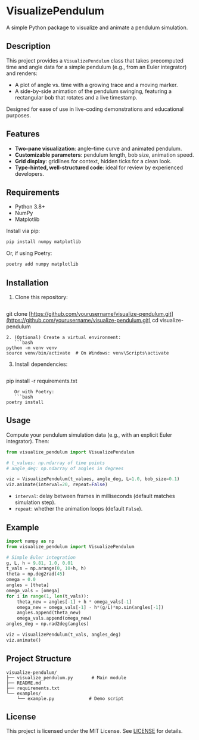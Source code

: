 # VisualizePendulum

A simple Python package to visualize and animate a pendulum simulation.

## Description

This project provides a `VisualizePendulum` class that takes precomputed time and angle data for a simple pendulum (e.g., from an Euler integrator) and renders:

* A plot of angle vs. time with a growing trace and a moving marker.
* A side-by-side animation of the pendulum swinging, featuring a rectangular bob that rotates and a live timestamp.

Designed for ease of use in live-coding demonstrations and educational purposes.

## Features

* **Two-pane visualization**: angle–time curve and animated pendulum.
* **Customizable parameters**: pendulum length, bob size, animation speed.
* **Grid display**: gridlines for context, hidden ticks for a clean look.
* **Type-hinted, well-structured code**: ideal for review by experienced developers.

## Requirements

* Python 3.8+
* NumPy
* Matplotlib

Install via pip:

```bash
pip install numpy matplotlib
```

Or, if using Poetry:

```bash
poetry add numpy matplotlib
```

## Installation

1. Clone this repository:

   ```bash
   ```

git clone [https://github.com/yourusername/visualize-pendulum.git](https://github.com/yourusername/visualize-pendulum.git)
cd visualize-pendulum

````
2. (Optional) Create a virtual environment:
   ```bash
python -m venv venv
source venv/bin/activate  # On Windows: venv\Scripts\activate
````

3. Install dependencies:

   ```bash
   ```

pip install -r requirements.txt

````
   Or with Poetry:
   ```bash
poetry install
````

## Usage

Compute your pendulum simulation data (e.g., with an explicit Euler integrator). Then:

```python
from visualize_pendulum import VisualizePendulum

# t_values: np.ndarray of time points
# angle_deg: np.ndarray of angles in degrees

viz = VisualizePendulum(t_values, angle_deg, L=1.0, bob_size=0.1)
viz.animate(interval=20, repeat=False)
```

* `interval`: delay between frames in milliseconds (default matches simulation step).
* `repeat`: whether the animation loops (default `False`).

## Example

```python
import numpy as np
from visualize_pendulum import VisualizePendulum

# Simple Euler integration
g, L, h = 9.81, 1.0, 0.01
t_vals = np.arange(0, 10+h, h)
theta = np.deg2rad(45)
omega = 0.0
angles = [theta]
omega_vals = [omega]
for i in range(1, len(t_vals)):
    theta_new = angles[-1] + h * omega_vals[-1]
    omega_new = omega_vals[-1] - h*(g/L)*np.sin(angles[-1])
    angles.append(theta_new)
    omega_vals.append(omega_new)
angles_deg = np.rad2deg(angles)

viz = VisualizePendulum(t_vals, angles_deg)
viz.animate()
```

## Project Structure

```
visualize-pendulum/
├── visualize_pendulum.py       # Main module
├── README.md
├── requirements.txt
└── examples/
    └── example.py             # Demo script
```

## License

This project is licensed under the MIT License. See [LICENSE](LICENSE) for details.
